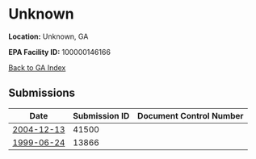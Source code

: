 # Unknown

**Location:** Unknown, GA

**EPA Facility ID:** 100000146166

[Back to GA Index](../../index.md)

## Submissions

| Date | Submission ID | Document Control Number |
|------|--------------|-------------------------|
| [2004-12-13](submissions/41500.md) | 41500 |  |
| [1999-06-24](submissions/13866.md) | 13866 |  |
